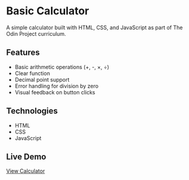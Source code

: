 # Basic Calculator

A simple calculator built with HTML, CSS, and JavaScript as part of The Odin Project curriculum.

## Features
- Basic arithmetic operations (+, -, ×, ÷)
- Clear function
- Decimal point support
- Error handling for division by zero
- Visual feedback on button clicks

## Technologies
- HTML
- CSS
- JavaScript

## Live Demo
[View Calculator](calculator-camilleloues-projects.vercel.app)